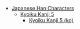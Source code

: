 - [Japanese Han Characters](<../../../../_ja/ja_han/README.md>)
	- [Kyoiku Kanji 5](<../../../../han-ja/1_kyoiku/kyoiku-5/README.md>)
		- [Kyoiku Kanji 5 (ko)](<../../../../_ja/ja-han/1_kyoiku/kyoiku-5/ko.md>)
